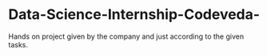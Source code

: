 # Data-Science-Internship-Codeveda-

Hands on project given by the company and just according to the given tasks. 
